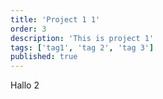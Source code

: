 ```yaml
---
title: 'Project 1 1'
order: 3
description: 'This is project 1'
tags: ['tag1', 'tag 2', 'tag 3']
published: true
---
```


Hallo 2
